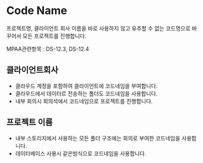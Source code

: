 # Code Name
프로젝트명, 클라이언트 회사 이름을 바로 사용하지 않고
유추할 수 없는 코드명으로 바꾸어서 모든 프로젝트를 진행합니다.

MPAA관련항목 : DS-12.3, DS-12.4

## 클라이언트회사
- 클라우드 계정을 포함하여 클라이언트에 코드네임을 부여합니다.
- 클라우드에서 데이터르 전송하는 폴더도 코드네임을 사용합니다.
- 내부 회의시 회의석에서 코드네임으로 프로젝트를 진행합니다.

## 프로젝트 이름
- 내부 스토리지에서 사용하는 모든 폴더 구조에는 회의로 부여한 코드네임을 사용합니다.
- 데이터베이스 사용시 같은방식으로 코드네임을 사용합니다.
